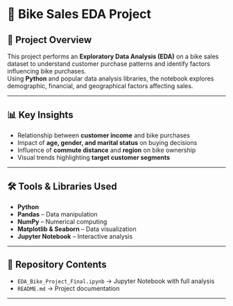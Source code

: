 # 🚴 Bike Sales EDA Project

## 📌 Project Overview
This project performs an **Exploratory Data Analysis (EDA)** on a bike sales dataset to understand customer purchase patterns and identify factors influencing bike purchases.  
Using **Python** and popular data analysis libraries, the notebook explores demographic, financial, and geographical factors affecting sales.

---

## 📊 Key Insights
- Relationship between **customer income** and bike purchases
- Impact of **age, gender, and marital status** on buying decisions
- Influence of **commute distance** and **region** on bike ownership
- Visual trends highlighting **target customer segments**

---

## 🛠 Tools & Libraries Used
- **Python**
- **Pandas** – Data manipulation
- **NumPy** – Numerical computing
- **Matplotlib & Seaborn** – Data visualization
- **Jupyter Notebook** – Interactive analysis

---

## 📂 Repository Contents
- `EDA_Bike_Project_Final.ipynb` → Jupyter Notebook with full analysis
- `README.md` → Project documentation

---


